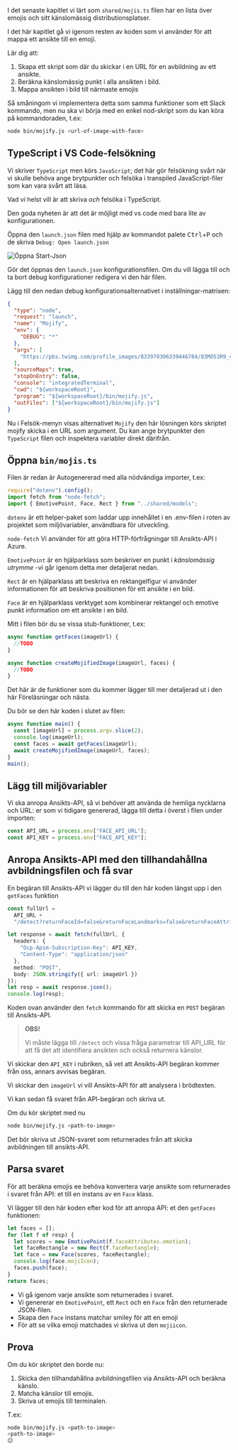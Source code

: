 I det senaste kapitlet vi lärt som `shared/mojis.ts` filen har en lista över emojis och sitt känslomässig distributionsplatser.

I det här kapitlet gå vi igenom resten av koden som vi använder för att mappa ett ansikte till en emoji.

Lär dig att:

1. Skapa ett skript som där du skickar i en URL för en avbildning av ett ansikte.
2. Beräkna känslomässig punkt i alla ansikten i bild.
3. Mappa ansikten i bild till närmaste emojis

Så småningom vi implementera detta som samma funktioner som ett Slack kommando, men nu ska vi börja med en enkel nod-skript som du kan köra på kommandoraden, t.ex:

```bash
node bin/mojify.js <url-of-image-with-face>
```

## <a name="debugging-typescript-in-vs-code"></a>TypeScript i VS Code-felsökning

Vi skriver `TypeScript` men körs `JavaScript`; det här gör felsökning svårt när vi skulle behöva ange brytpunkter och felsöka i transpiled JavaScript-filer som kan vara svårt att läsa.

Vad vi helst vill är att skriva _och_ felsöka i TypeScript.

Den goda nyheten är att det är möjligt med vs code med bara lite av konfigurationen.

Öppna den `launch.json` filen med hjälp av kommandot palete <kbd>Ctrl</kbd>+<kbd>P</kbd> och de skriva `Debug: Open launch.json`

![Öppna Start-Json](/media-drafts/5.open-debug-launch.json.png)

Gör det öppnas den `launch.json` konfigurationsfilen. Om du vill lägga till och ta bort debug konfigurationer redigera vi den här filen.

Lägg till den nedan debug konfigurationsalternativet i inställningar-matrisen:

```json
{
  "type": "node",
  "request": "launch",
  "name": "Mojify",
  "env": {
    "DEBUG": "*"
  },
  "args": [
    "https://pbs.twimg.com/profile_images/833970306339446784/83MO53R9_400x400.jpg"
  ],
  "sourceMaps": true,
  "stopOnEntry": false,
  "console": "integratedTerminal",
  "cwd": "${workspaceRoot}",
  "program": "${workspaceRoot}/bin/mojify.js",
  "outFiles": ["${workspaceRoot}/bin/mojify.js"]
}
```

Nu i Felsök-menyn visas alternativet `Mojify` den här lösningen körs skriptet mojify skicka i en URL som argument. Du kan ange brytpunkter den `TypeScript` filen och inspektera variabler direkt därifrån.

## <a name="open-up-binmojists"></a>Öppna `bin/mojis.ts`

Filen är redan är Autogenererad med alla nödvändiga importer, t.ex:

```typescript
require("dotenv").config();
import fetch from "node-fetch";
import { EmotivePoint, Face, Rect } from "../shared/models";
```

`dotenv` är ett helper-paket som laddar upp innehållet i en .env-filen i roten av projektet som miljövariabler, användbara för utveckling.

`node-fetch` Vi använder för att göra HTTP-förfrågningar till Ansikts-API i Azure.

`EmotivePoint` är en hjälparklass som beskriver en punkt i _känslomässig utrymme_ -vi går igenom detta mer detaljerat nedan.

`Rect` är en hjälparklass att beskriva en rektangelfigur vi använder informationen för att beskriva positionen för ett ansikte i en bild.

`Face` är en hjälparklass verktyget som kombinerar rektangel och emotive punkt information om ett ansikte i en bild.

Mitt i filen bör du se vissa stub-funktioner, t.ex:

```typescript
async function getFaces(imageUrl) {
  //TODO
}

async function createMojifiedImage(imageUrl, faces) {
  //TODO
}
```

Det här är de funktioner som du kommer lägger till mer detaljerad ut i den här Föreläsningar och nästa.

Du bör se den här koden i slutet av filen:

```typescript
async function main() {
  const [imageUrl] = process.argv.slice(2);
  console.log(imageUrl);
  const faces = await getFaces(imageUrl);
  await createMojifiedImage(imageUrl, faces);
}
main();
```

## <a name="add-the-environment-variables"></a>Lägg till miljövariabler

Vi ska anropa Ansikts-API, så vi behöver att använda de hemliga nycklarna och URL: er som vi tidigare genererad, lägga till detta i överst i filen under importen:

```typescript
const API_URL = process.env["FACE_API_URL"];
const API_KEY = process.env["FACE_API_KEY"];
```

## <a name="call-the-face-api-with-the-provided-image-and-get-a-response"></a>Anropa Ansikts-API med den tillhandahållna avbildningsfilen och få svar

En begäran till Ansikts-API vi lägger du till den här koden längst upp i den `getFaces` funktion

```typescript
const fullUrl =
  API_URL +
  "/detect?returnFaceId=false&returnFaceLandmarks=false&returnFaceAttributes=emotion";

let response = await fetch(fullUrl, {
  headers: {
    "Ocp-Apim-Subscription-Key": API_KEY,
    "Content-Type": "application/json"
  },
  method: "POST",
  body: JSON.stringify({ url: imageUrl })
});
let resp = await response.json();
console.log(resp);
```

Koden ovan använder den `fetch` kommando för att skicka en `POST` begäran till Ansikts-API.

> **OBS!**
>
> Vi måste lägga till `/detect` och vissa fråga parametrar till API_URL för att få det att identifiera ansikten och också returnera känslor.

Vi skickar den `API_KEY` i rubriken, så vet att Ansikts-API begäran kommer från oss, annars avvisas begäran.

Vi skickar den `imageUrl` vi vill Ansikts-API för att analysera i brödtexten.

Vi kan sedan få svaret från API-begäran och skriva ut.

Om du kör skriptet med nu

```bash
node bin/mojify.js <path-to-image>
```

Det bör skriva ut JSON-svaret som returnerades från att skicka avbildningen till ansikts-API.

## <a name="parse-the-response"></a>Parsa svaret

För att beräkna emojis ee behöva konvertera varje ansikte som returnerades i svaret från API: et till en instans av en `Face` klass.

Vi lägger till den här koden efter kod för att anropa API: et den `getFaces` funktionen:

```typescript
let faces = [];
for (let f of resp) {
  let scores = new EmotivePoint(f.faceAttributes.emotion);
  let faceRectangle = new Rect(f.faceRectangle);
  let face = new Face(scores, faceRectangle);
  console.log(face.mojiIcon);
  faces.push(face);
}
return faces;
```

- Vi gå igenom varje ansikte som returnerades i svaret.
- Vi genererar en `EmotivePoint`, ett `Rect` och en `Face` från den returnerade JSON-filen.
- Skapa den `Face` instans matchar smiley för att en emoji
- För att se vilka emoji matchades vi skriva ut den `mojiicon`.

## <a name="try-it-out"></a>Prova

Om du kör skriptet den borde nu:

1. Skicka den tillhandahållna avbildningsfilen via Ansikts-API och beräkna känslo.
2. Matcha känslor till emojis.
3. Skriva ut emojis till terminalen.

T.ex:

```bash
node bin/mojify.js <path-to-image>
<path-to-image>
😕
```
